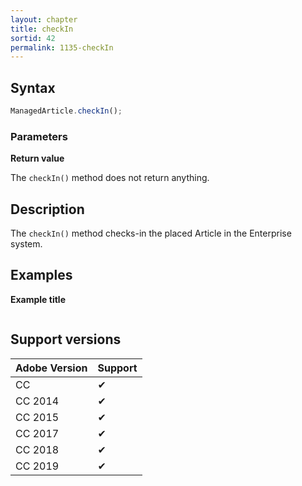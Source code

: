 ```yaml
---
layout: chapter
title: checkIn
sortid: 42
permalink: 1135-checkIn
---
```

## Syntax

```javascript
ManagedArticle.checkIn();
```

### Parameters

**Return value**

The `checkIn()` method does not return anything.

## Description

The `checkIn()` method checks-in the placed Article in the Enterprise system.

## Examples

**Example title**

```javascript

```

## Support versions

| Adobe Version | Support |
|---------------|---------|
| CC            | ✔       |
| CC 2014       | ✔       |
| CC 2015       | ✔       |
| CC 2017       | ✔       |
| CC 2018       | ✔       |
| CC 2019       | ✔       |